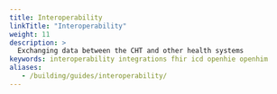 ```yaml
---
title: Interoperability
linkTitle: "Interoperability"
weight: 11
description: >
  Exchanging data between the CHT and other health systems 
keywords: interoperability integrations fhir icd openhie openhim
aliases:
   - /building/guides/interoperability/
---
```


